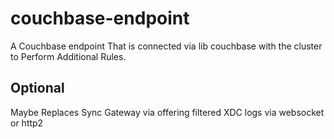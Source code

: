 # couchbase-endpoint
A Couchbase endpoint That is connected via lib couchbase with the cluster to Perform Additional Rules.

## Optional
Maybe Replaces Sync Gateway via offering filtered XDC logs via websocket or http2
